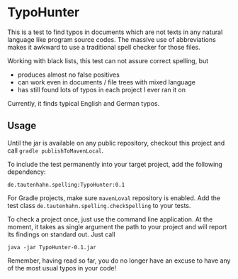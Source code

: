 TypoHunter
==========

This is a test to find typos in documents which are not texts in any natural language like program source codes.
The massive use of abbreviations makes it awkward to use a traditional spell checker for those files.

Working with black lists, this test can not assure correct spelling, but
- produces almost no false positives
- can work even in documents / file trees with mixed language
- has still found lots of typos in each project I ever ran it on

Currently, it finds typical English and German typos.

Usage
-----

Until the jar is available on any public repository, checkout this project and call `gradle publishToMavenLocal`.

To include the test permanently into your target project, add the following dependency:

```
de.tautenhahn.spelling:TypoHunter:0.1
```
For Gradle projects, make sure `mavenLoval` repository is enabled. Add the test class `de.tautenhahn.spelling.checkSpelling`
to your tests.

To check a project once, just use the command line application. At the moment, it takes as single argument
the path to your project and will report its findings on standard out. Just call

```
java -jar TypoHunter-0.1.jar
```

Remember, having read so far, you do no longer have an excuse to have any of the most usual typos in your code!
